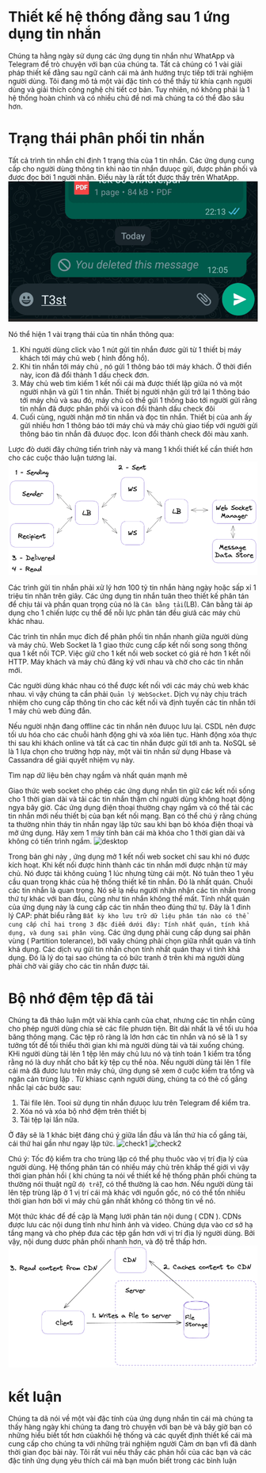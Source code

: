 # Thiết kế hệ thống đằng sau 1 ứng dụng tin nhắn

Chúng ta hằng ngày sử dụng các ứng dụng tin nhắn như WhatApp và Telegram để trò chuyện với bạn của chúng ta. Tất cả chúng có 1 vài giải pháp thiết kế đằng sau ngữ cảnh cái mà ảnh hưởng trực tiếp tới trải nghiệm người dùng. Tôi đang mô tả một vài đặc tính có thể thấy từ khía cạnh người dùng  và giải thích công nghệ chi tiết cơ bản. Tuy nhiên, nó không phải là 1 hệ thống hoàn chỉnh và có nhiều chủ đề nơi mà chúng ta có thể đào sâu hơn. 

# Trạng thái phân phối tin nhắn
 
Tất cả trình tin nhắn chỉ định 1 trạng thía của 1 tin nhắn. Các ứng dụng cung cấp cho người dùng thông tin khi nào tin nhắn đưuọc gửi, được phân phối và được đọc bởi 1 người nhận. Điều này là rất tốt được thấy trên WhatApp.
![whatapp](./images/whatapp.gif)

Nó thể hiện 1 vài trạng thái của tin nhắn thông qua: 

1. Khi người dùng click vào 1 nút gửi tin nhắn đươc gửi từ 1 thiết bị máy khách tới máy chủ web ( hình đồng hồ).
2. Khi tin nhắn tới máy chủ , nó gửi 1 thông báo tới máy khách. Ở thời điển này, icon đã đổi thành 1 dấu check đơn. 
3. Máy chủ web tìm kiếm 1 kết nối cái mà được thiết lập giữa nó và một người nhận và gửi 1 tin nhắn. Thiết bị người nhận gửi trở lại 1 thông báo tới máy chủ và sau đó, máy chủ có thể gửi 1 thông báo tới người gửi rằng tin nhắn đã được phân phối và icon đổi thành dấu check đôi
4. Cuối cùng, người nhận mở tin nhắn và đọc tin nhắn. Thiết bị của anh ấy gửi nhiều hơn 1 thông báo tới máy chủ và máy chủ giao tiếp với người gửi thông báo tin nhắn đã đưuọc đọc. Icon đổi thành check đôi màu xanh.

Lược đò dưới đây chứng tiến trình này và mang 1 khối thiết kế cần thiết hơn cho các cuộc thảo luận tương lai. 
![schema](./images/schema_design_mes_app.png)

Các trình gửi tin nhắn phải xử lý hơn 100 tỷ tin nhắn hàng ngày hoặc sấp xỉ 1 triệu tin nhăn trên giây. Các ứng dụng tin nhắn tuân theo thiết kế phân tán để chịu tải và phần quan trọng của nó là `Cân bằng tải`(LB). Cân bằng tải áp dụng cho 1  chiến lược cụ thể để nỗi lực phân tán đều giưã các máy chủ khác nhau. 

Các trình tin nhắn mục đích để phân phối tin nhắn nhanh giữa người dùng và máy chủ. Web Socket là 1 giao thức cung cấp kết nối song song thông qua 1 kết nối TCP. Việc giữ cho 1 kết nối web socket có giá rẻ hơn 1 kết nối HTTP. Máy khách và máy chủ đăng ký với nhau và chờ cho các tin nhắn mới. 

Các người dùng khác nhau có thể được kết nối với các máy chủ web khác nhau. vì vậy chúng ta cần phải `Quản lý WebSocket`. Dịch vụ này chịu trách nhiệm cho cung cấp thông tin cho các kết nối và định tuyến các tin nhắn tới 1 máy chủ web đúng đắn. 

Nếu người nhận đang offline các tin nhắn nên đưuọc lưu lại. CSDL nên được tối ưu hóa cho các chuỗi hành động ghi và xóa liên tục. Hành động xóa thực thi sau khi khách online và tất cả cac tin nhắn được gửi tới anh ta. NoSQL sẽ là 1 lựa chọn cho trường hợp này, một vài tin nhắn sử dụng Hbase và Cassandra dể giải quyết nhiệm vụ này. 

Tìm nạp dữ liệu bên chạy ngầm và nhất quán mạnh mẽ

Giao thức web socket cho phép các ứng dụng nhắn tin giữ các kết nối sống cho 1 thời gian dài và tải các tin nhắn thậm chí người dùng không hoạt động ngya bây giờ. Các ứng dụng điện thoại thường chạy ngầm và có thể tải các tin nhắn mới nếu thiết bị của bạn kết nối mạng. Bạn có thể chú ý rằng chúng ta thường nhìn tháy tin nhắn ngay lập tức sau khi bạn bỏ khóa điện thoại và mở ứng dụng. Hãy xem 1 máy tính bàn cái mà khóa cho 1 thời gian dài và không có tiến trình ngầm. 
![desktop](./images/desktop.gif.crdownload)


Trong bản ghi này , ứng dụng mở 1 kết nối web socket chỉ sau khi nó được kích hoạt. Khi kết nối được hình thành các tin nhắn mới được nhận từ máy chủ. Nó được tải không cuùng 1 lúc nhưng từng cái một. Nó tuân theo 1 yêu cầu quan trọng khác của hệ thống thiết kế tin nhắn. Đó là nhất quán. Chuỗi các tin nhắn là quan trọng. Nó sẽ lạ nếu người nhận nhận các tin nhắn trong thứ tự khác với ban đầu, cũng như tin nhắn không thể mất. Tính nhất quán của ứng dụng này là cung cấp các tin  nhắn theo đúng thứ tự. Đây là 1 đinh lý CAP: phát biểu rằng `Bất kỳ kho lưu trữ dữ liệu phân tán nào có thể cung cấp chỉ hai trong 3 đặc điểm dưới đây: Tính nhất quán, tính khả dụng, và dung sai phân vùng`. Các ứng dụng phải cung cấp dung sai phân vùng ( Partition tolerance), bởi vaây chúng phải chọn giữa nhất quán và tính khả dụng. Các dịch vụ gửi tin nhắn chọn tính nhất quán thay vì tính khả dụng. Đó là lý do tại sao chúng ta có bức tranh ở trên khi mà người dùng phải chờ vài giây cho các tin nhắn được tải. 

# Bộ nhớ đệm tệp đã tải 
 Chúng ta đã thảo luận một vài khía cạnh của chat, nhưng các tin nhắn cũng cho phép người dùng chia sẻ các file phươn tiện. Bit dài nhất là về tối ưu hóa băng thông mạng. Các tệp rõ ràng là lớn hơn các tin nhắn và nó sẽ là 1 sy tưởng tốt để tối thiểu thởi gian khi mà người dùng tải và tải xuống chúng. KHi người dùng tải lên 1 tệp lên máy chủ lưu nó và tính toán 1 kiểm tra tổng rằng nó là duy nhất cho bất kỳ tệp cụ thể nòa. Nếu người dùng tải lên 1 file cái mà đã đươc lưu trên máy chủ, ứng dụng sẽ xem ở cuộc kiểm tra tổng và ngăn cản trùng lặp . Từ khiasc cạnh người dùng, chúng ta có thẻ cố gắng nhắc lại các bước sau: 

1. Tải file lên. Tooi sử dụng tin nhắn đưuọc lưu trên Telegram để kiểm tra. 
2. Xóa nó và xóa bộ nhớ đệm trên thiết bị 
3. Tải tệp lại lần nữa. 


Ở đây sẽ là 1 khác biệt đáng chú ý giữa lần đầu và lần thứ hia cố gắng tải, cái thứ hai gần như ngay lập tức. 
![check1](./images/check1.gif.crdownload)
![check2](./images/check2.gif.crdownload)

 Chú ý: Tốc độ kiểm tra cho trùng lặp có thể phụ thuôc vào vị trí địa lý của người dùng. Hệ thống phân tán có nhiều máy chủ trên khắp thế giới vì vậy thời gian phản hồi ( khi chúng ta nói về thiết kế hệ thống phân phối  chúng ta thường nói thuật ngữ `độ trễ`), có thể thường là cao hơn. Nếu người dùng tải lên tệp trùng lặp ở 1 vị trí cái mà khác với nguồn gốc, nó có thể tốn nhiều thời gian hơn bởi vì máy chủ gần nhất không có thông tin về nó. 

Một thức khác để đề cập là Mạng lưới phân tán nội dung ( CDN ). CDNs được lưu các nội dung tĩnh như hình ảnh và video. Chúng dựa vào cơ sở hạ tầng mạng và cho phép đưa các tệp gần hơn với vị trí địa lý người dùng. Bởi vậy, nội dung dươc phân phối nhanh hơn, và độ trễ thấp hơn. 
![cdn](./images/cdns.png)


# kết luận 

Chúng ta dã nói về một vài đặc tính của ứng dụng nhắn tin cái mà chúng ta thấy hàng ngày khi chúng ta đang trò chuyện với bạn bè và bây giờ bạn có những hiểu biết tốt hơn củakhối hệ thống và các quyết định thiết kế cái mà cung cấp cho chúng ta với những trải nghiệm người 
Cảm ơn bạn vfi đã dành thời gian đọc bài này. Tôi rất vui nếu thấy các phản hồi của các bạn và các đặc tính ứng dụng yêu thích cái mà bạn muốn biết trong các bình luận 
